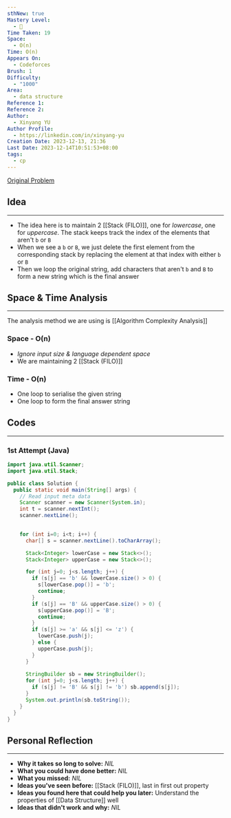 ```yaml
---
sthNew: true
Mastery Level:
  - 📗
Time Taken: 19
Space:
  - O(n)
Time: O(n)
Appears On:
  - Codeforces
Brush: 1
Difficulty:
  - "1000"
Area:
  - data structure
Reference 1: 
Reference 2: 
Author:
  - Xinyang YU
Author Profile:
  - https://linkedin.com/in/xinyang-yu
Creation Date: 2023-12-13, 21:36
Last Date: 2023-12-14T10:51:53+08:00
tags:
  - cp
---
```

[Original Problem](https://codeforces.com/contest/1907/problem/B)
## Idea
---
- The idea here is to maintain 2 [[Stack (FILO)]], one for *lowercase*, one for *uppercase*. The stack keeps track the index of the elements that aren't `b` or `B`
- When we see a `b` or `B`, we just delete the first element from the corresponding stack by replacing the element at that index with either `b` or `B`
- Then we loop the original string, add characters that aren't `b` and `B` to form a new string which is the final answer


## Space & Time Analysis
---
The analysis method we are using is [[Algorithm Complexity Analysis]]
### Space - O(n)
- *Ignore input size & language dependent space*
- We are maintaining 2 [[Stack (FILO)]]
### Time - O(n)
- One loop to serialise the given string
- One loop to form the final answer string
 

## Codes
---
### 1st Attempt (Java)
```java
import java.util.Scanner;
import java.util.Stack;

public class Solution {
  public static void main(String[] args) {
    // Read input meta data
    Scanner scanner = new Scanner(System.in);
    int t = scanner.nextInt();
    scanner.nextLine();
    

    for (int i=0; i<t; i++) {
      char[] s = scanner.nextLine().toCharArray();

      Stack<Integer> lowerCase = new Stack<>();
      Stack<Integer> upperCase = new Stack<>();

      for (int j=0; j<s.length; j++) {
        if (s[j] == 'b' && lowerCase.size() > 0) {
          s[lowerCase.pop()] = 'b';
          continue;
        }
        if (s[j] == 'B' && upperCase.size() > 0) {
          s[upperCase.pop()] = 'B';
          continue;
        }
        if (s[j] >= 'a' && s[j] <= 'z') {
          lowerCase.push(j);
        } else {
          upperCase.push(j);
        }
      }
      
      StringBuilder sb = new StringBuilder();
      for (int j=0; j<s.length; j++) {
        if (s[j] != 'B' && s[j] != 'b') sb.append(s[j]);
      }
      System.out.println(sb.toString());
    }
  }
}
```

## Personal Reflection
---
- **Why it takes so long to solve:** *NIL*
- **What you could have done better:** *NIL*
- **What you missed:** *NIL*
- **Ideas you've seen before:** [[Stack (FILO)]], last in first out property
- **Ideas you found here that could help you later:** Understand the properties of [[Data Structure]] well
- **Ideas that didn't work and why:** *NIL*